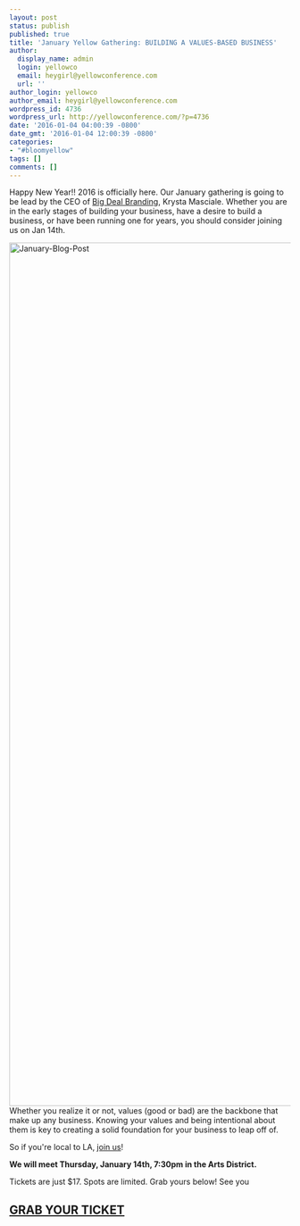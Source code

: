 ```yaml
---
layout: post
status: publish
published: true
title: 'January Yellow Gathering: BUILDING A VALUES-BASED BUSINESS'
author:
  display_name: admin
  login: yellowco
  email: heygirl@yellowconference.com
  url: ''
author_login: yellowco
author_email: heygirl@yellowconference.com
wordpress_id: 4736
wordpress_url: http://yellowconference.com/?p=4736
date: '2016-01-04 04:00:39 -0800'
date_gmt: '2016-01-04 12:00:39 -0800'
categories:
- "#bloomyellow"
tags: []
comments: []
---
```

<p>Happy New Year!! 2016 is officially here. Our January gathering is going to be lead by the CEO of <a href="http://www.bigdealbranding.com/" target="_blank">Big Deal Branding</a>, Krysta Masciale. Whether you are in the early stages of building your business, have a desire to build a business, or have been running one for years, you should consider joining us on Jan 14th.</p>
<p><a href="http://yellowconference.com/wp-content/uploads/2015/12/January-Blog-Post.jpg"><img class="aligncenter size-full wp-image-4737" src="http://yellowconference.com/wp-content/uploads/2015/12/January-Blog-Post.jpg" alt="January-Blog-Post" width="700" height="1547" /></a><br />
Whether you realize it or not, values (good or bad) are the backbone that make up any business. Knowing your values and being intentional about them is key to creating a solid foundation for your business to leap off of.</p>
<p>So if you're local to LA, <a href="https://www.eventbrite.com/e/building-a-value-based-business-tickets-20356073564" target="_blank">join us</a>!</p>
<p><strong>We will meet Thursday, January 14th, 7:30pm in the Arts District.</strong></p>
<p>Tickets are just $17. Spots are limited. Grab yours below! See you</p>
<h2><strong><a href="https://www.eventbrite.com/e/building-a-value-based-business-tickets-20356073564" target="_blank">GRAB YOUR TICKET</a></strong></h2></p>
